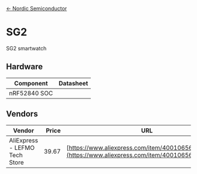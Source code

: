 [<- Nordic Semiconductor](.)

# SG2
SG2 smartwatch

## Hardware

| Component | Datasheet |
|-|-|
| nRF52840 SOC |  |

## Vendors

| Vendor | Price | URL |
|-|-:|-|
| AliExpress - LEFMO Tech Store | 39.67 | [https://www.aliexpress.com/item/4001065679720.html](https://www.aliexpress.com/item/4001065679720.html) |